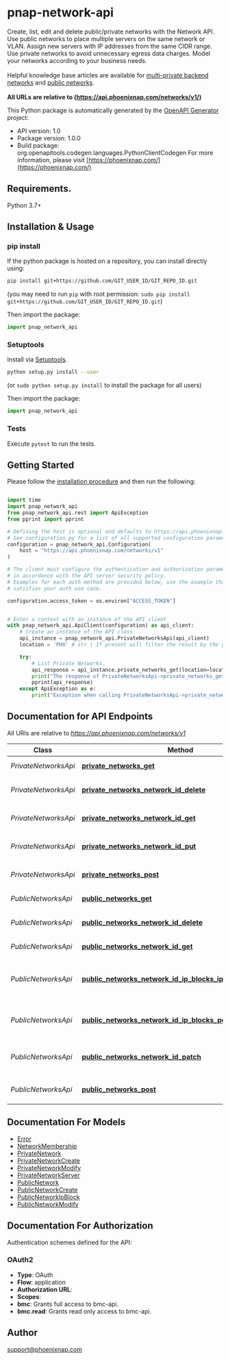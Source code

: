 # pnap-network-api
Create, list, edit and delete public/private networks with the Network API. Use public networks to place multiple 
servers on the same network or VLAN. Assign new servers with IP addresses from the same CIDR range. Use private 
networks to avoid unnecessary egress data charges. Model your networks according to your business needs.<br>
<br>
<span class='pnap-api-knowledge-base-link'>
Helpful knowledge base articles are available for 
<a href='https://phoenixnap.com/kb/bmc-server-management-via-api#multi-private-backend-network-api' target='_blank'>multi-private backend networks</a>
and <a href='https://phoenixnap.com/kb/bmc-server-management-via-api#ftoc-heading-15' target='_blank'>public networks</a>.
</span><br>
<br>
<b>All URLs are relative to (https://api.phoenixnap.com/networks/v1/)</b>


This Python package is automatically generated by the [OpenAPI Generator](https://openapi-generator.tech) project:

- API version: 1.0
- Package version: 1.0.0
- Build package: org.openapitools.codegen.languages.PythonClientCodegen
For more information, please visit [https://phoenixnap.com/](https://phoenixnap.com/)

## Requirements.

Python 3.7+

## Installation & Usage
### pip install

If the python package is hosted on a repository, you can install directly using:

```sh
pip install git+https://github.com/GIT_USER_ID/GIT_REPO_ID.git
```
(you may need to run `pip` with root permission: `sudo pip install git+https://github.com/GIT_USER_ID/GIT_REPO_ID.git`)

Then import the package:
```python
import pnap_network_api
```

### Setuptools

Install via [Setuptools](http://pypi.python.org/pypi/setuptools).

```sh
python setup.py install --user
```
(or `sudo python setup.py install` to install the package for all users)

Then import the package:
```python
import pnap_network_api
```

### Tests

Execute `pytest` to run the tests.

## Getting Started

Please follow the [installation procedure](#installation--usage) and then run the following:

```python

import time
import pnap_network_api
from pnap_network_api.rest import ApiException
from pprint import pprint

# Defining the host is optional and defaults to https://api.phoenixnap.com/networks/v1
# See configuration.py for a list of all supported configuration parameters.
configuration = pnap_network_api.Configuration(
    host = "https://api.phoenixnap.com/networks/v1"
)

# The client must configure the authentication and authorization parameters
# in accordance with the API server security policy.
# Examples for each auth method are provided below, use the example that
# satisfies your auth use case.

configuration.access_token = os.environ["ACCESS_TOKEN"]


# Enter a context with an instance of the API client
with pnap_network_api.ApiClient(configuration) as api_client:
    # Create an instance of the API class
    api_instance = pnap_network_api.PrivateNetworksApi(api_client)
    location = 'PHX' # str | If present will filter the result by the given location of the Private Networks. (optional)

    try:
        # List Private Networks.
        api_response = api_instance.private_networks_get(location=location)
        print("The response of PrivateNetworksApi->private_networks_get:\n")
        pprint(api_response)
    except ApiException as e:
        print("Exception when calling PrivateNetworksApi->private_networks_get: %s\n" % e)

```

## Documentation for API Endpoints

All URIs are relative to *https://api.phoenixnap.com/networks/v1*

Class | Method | HTTP request | Description
------------ | ------------- | ------------- | -------------
*PrivateNetworksApi* | [**private_networks_get**](docs/PrivateNetworksApi.md#private_networks_get) | **GET** /private-networks | List Private Networks.
*PrivateNetworksApi* | [**private_networks_network_id_delete**](docs/PrivateNetworksApi.md#private_networks_network_id_delete) | **DELETE** /private-networks/{privateNetworkId} | Delete a Private Network.
*PrivateNetworksApi* | [**private_networks_network_id_get**](docs/PrivateNetworksApi.md#private_networks_network_id_get) | **GET** /private-networks/{privateNetworkId} | Get a Private Network.
*PrivateNetworksApi* | [**private_networks_network_id_put**](docs/PrivateNetworksApi.md#private_networks_network_id_put) | **PUT** /private-networks/{privateNetworkId} | Update a Private Network.
*PrivateNetworksApi* | [**private_networks_post**](docs/PrivateNetworksApi.md#private_networks_post) | **POST** /private-networks | Create a Private Network.
*PublicNetworksApi* | [**public_networks_get**](docs/PublicNetworksApi.md#public_networks_get) | **GET** /public-networks | List Public Networks.
*PublicNetworksApi* | [**public_networks_network_id_delete**](docs/PublicNetworksApi.md#public_networks_network_id_delete) | **DELETE** /public-networks/{publicNetworkId} | Delete a Public Network.
*PublicNetworksApi* | [**public_networks_network_id_get**](docs/PublicNetworksApi.md#public_networks_network_id_get) | **GET** /public-networks/{publicNetworkId} | Get a Public Network.
*PublicNetworksApi* | [**public_networks_network_id_ip_blocks_ip_block_id_delete**](docs/PublicNetworksApi.md#public_networks_network_id_ip_blocks_ip_block_id_delete) | **DELETE** /public-networks/{publicNetworkId}/ip-blocks/{ipBlockId} | Removes the IP Block from the Public Network.
*PublicNetworksApi* | [**public_networks_network_id_ip_blocks_post**](docs/PublicNetworksApi.md#public_networks_network_id_ip_blocks_post) | **POST** /public-networks/{publicNetworkId}/ip-blocks | Adds an IP block to this public network.
*PublicNetworksApi* | [**public_networks_network_id_patch**](docs/PublicNetworksApi.md#public_networks_network_id_patch) | **PATCH** /public-networks/{publicNetworkId} | Update Public Network&#39;s Details.
*PublicNetworksApi* | [**public_networks_post**](docs/PublicNetworksApi.md#public_networks_post) | **POST** /public-networks | Create a public network.


## Documentation For Models

 - [Error](docs/Error.md)
 - [NetworkMembership](docs/NetworkMembership.md)
 - [PrivateNetwork](docs/PrivateNetwork.md)
 - [PrivateNetworkCreate](docs/PrivateNetworkCreate.md)
 - [PrivateNetworkModify](docs/PrivateNetworkModify.md)
 - [PrivateNetworkServer](docs/PrivateNetworkServer.md)
 - [PublicNetwork](docs/PublicNetwork.md)
 - [PublicNetworkCreate](docs/PublicNetworkCreate.md)
 - [PublicNetworkIpBlock](docs/PublicNetworkIpBlock.md)
 - [PublicNetworkModify](docs/PublicNetworkModify.md)


<a id="documentation-for-authorization"></a>
## Documentation For Authorization


Authentication schemes defined for the API:
<a id="OAuth2"></a>
### OAuth2

- **Type**: OAuth
- **Flow**: application
- **Authorization URL**: 
- **Scopes**: 
 - **bmc**: Grants full access to bmc-api.
 - **bmc.read**: Grants read only access to bmc-api.


## Author

support@phoenixnap.com

